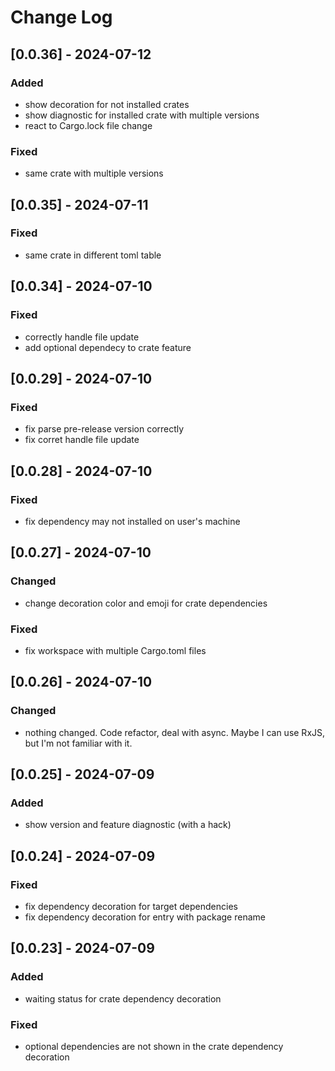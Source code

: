 # Change Log

## [0.0.36] - 2024-07-12

### Added

- show decoration for not installed crates
- show diagnostic for installed crate with multiple versions
- react to Cargo.lock file change

### Fixed

- same crate with multiple versions

## [0.0.35] - 2024-07-11

### Fixed

- same crate in different toml table

## [0.0.34] - 2024-07-10

### Fixed

- correctly handle file update
- add optional dependecy to crate feature

## [0.0.29] - 2024-07-10

### Fixed

- fix parse pre-release version correctly
- fix corret handle file update

## [0.0.28] - 2024-07-10

### Fixed

- fix dependency may not installed on user's machine

## [0.0.27] - 2024-07-10

### Changed

- change decoration color and emoji for crate dependencies

### Fixed

- fix workspace with multiple Cargo.toml files

## [0.0.26] - 2024-07-10

### Changed

- nothing changed. Code refactor, deal with async. Maybe I can use RxJS, but I'm not familiar with it.

## [0.0.25] - 2024-07-09

### Added

- show version and feature diagnostic (with a hack)

## [0.0.24] - 2024-07-09

### Fixed

- fix dependency decoration for target dependencies
- fix dependency decoration for entry with package rename

## [0.0.23] - 2024-07-09

### Added

- waiting status for crate dependency decoration

### Fixed

- optional dependencies are not shown in the crate dependency decoration

